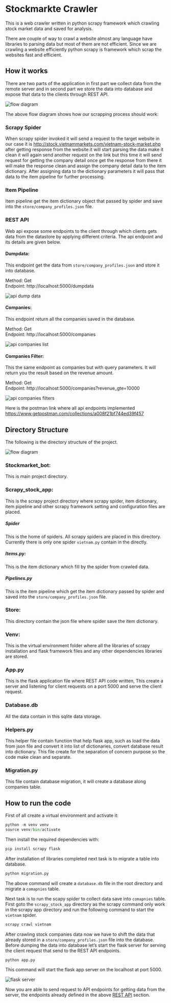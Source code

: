 # Stockmarkte Crawler
This is a web crawler written in python scrapy framework which crawling stock market data and saved for analysis.

There are couple of way to crawl a website almost any language have libraries to parsing data but most of them are not efficient. Since we are crawling a website efficiently python scrapy is framework which scrap the websites fast and efficient.

## How it works
There are two parts of the application in first part we collect data from the remote server and in second part we store the data into database and expose that data to the clients through REST API.

![flow diagram](https://github.com/MasoodRehman/stockmarkte-bot/blob/master/store/flowdiagram.jpg)

The above flow diagram shows how our scrapping process should work:

### Scrapy Spider
When scrapy spider invoked it will send a request to the target website in our case it is http://stock.vietnammarkets.com/vietnam-stock-market.php after getting response from the website it will start parsing the data make it clean it will again send another request on the link but this time it will send request for getting the company detail once get the response from there it will make the response clean and assign the company detail data to the item dictionary. After assigning data to the dictionary parameters it will pass that data to the item pipeline for further processing.

### Item Pipeline
Item pipeline get the item dictionary object that passed by spider and save into the `store/company_profiles.json` file.

### REST API
Web api expose some endpoints to the client through which clients gets data from the datastore by applying different criteria. The api endpoint and its details are given below.

#### Dumpdata:
This endpoint get the data from `store/company_profiles.json` and store it into database.

Method: Get <br/>
Endpoint: http://localhost:5000/dumpdata

![api dump data](https://github.com/MasoodRehman/stockmarkte-bot/blob/master/store/api-dumpdata.png)

#### Companies:
This endpoint return all the companies saved in the database.

Method: Get<br/>
Endpoint: http://localhost:5000/companies

![api companies list](https://github.com/MasoodRehman/stockmarkte-bot/blob/master/store/api-companies-list.png)

#### Companies Filter:
This the same endpoint as companies but with query parameters. It will return you the result based on the revenue amount.

Method: Get<br/>
Endpoint: http://localhost:5000/companies?revenue_gte=10000 

![api companies filters](https://github.com/MasoodRehman/stockmarkte-bot/blob/master/store/api-companies-filters.png)

Here is the postman link where all api endpoints implemented <br/>
https://www.getpostman.com/collections/a008f21bf744ed39f457

## Directory Structure
The following is the directory structure of the project.

![flow diagram](https://github.com/MasoodRehman/stockmarkte-bot/blob/master/store/directories_structure.png)

### Stockmarket_bot:
This is main project directory.

### Scrapy_stock_app:
This is the scrapy project directory where scrapy spider, item dictionary, item pipeline and other scrapy framework setting and configuration files are placed.

   ##### Spider
   This is the home of spiders. All scrapy spiders are placed in this directory. 
   Currently  there is only one spider `vietnam.py` contain in the directly.
    
   ##### Items.py:
   This is the item dictionary which fill by the spider from crawled data.
    
   ##### Pipelines.py
   This is the item pipeline which get the item dictionary passed by spider and saved into the `store/company_profiles.json` file.
    
### Store:
This directory contain the json file where spider save the item dictionary.

### Venv:
This is the virtual environment folder where all the libraries of scrapy installation and flask framework files and any other dependencies libraries are stored.

### App.py
This is the flask application file where REST API code written, This create a server and listening for client requests on a port 5000 and serve the client request.

### Database.db
All the data contain in this sqlite data storage.

### Helpers.py
This helper file contain function that help flask app, such as load the data from json file and convert it into list of dictionaries, convert database result into dictionary. This file create for the separation of concern purpose so the code make clean and separate.

### Migration.py
This file contain database migration, it will create a database along companies table.

## How to run the code
First of all create a virtual environment and activate it:

```python
python -m venv venv
source venv/bin/activate
```

Then install the required dependencies with:

```python
pip install scrapy flask
```

After installation of libraries completed next task is to migrate a table into database.

```python
python migration.py
```

The above command will create a `database.db` file in the root directory and migrate a `comapnies` table.

Next task is to run the scapy spider to collect data save into `comapnies` table. First goto the `scrapy_stock_app` directory as the scrapy command only work in the scrapy app directory and run the following command to start the `vietnam` spider.

```python
scrapy crawl vietnam
```

After crawling stock companies data now we have to shift the data that already stored in a `store/company_profiles.json` file into the database. Before dumping the data into database let’s start the flask server for serving the client request that send to the REST API endpoints.

```python
python app.py
```
This command will start the flask app server on the localhost at port 5000.

![flask server](https://github.com/MasoodRehman/stockmarkte-bot/blob/master/store/flask-server-starting.png)

Now you are able to send request to API endpoints for getting data from the server, the endpoints already defined in the above [REST API](#rest-api) section.
